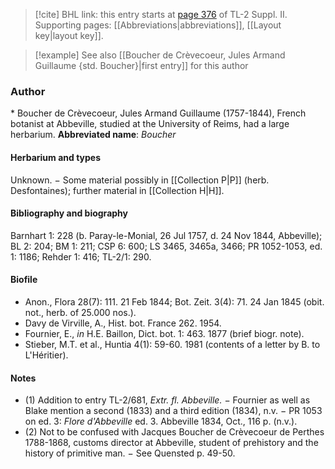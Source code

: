 > [!cite] BHL link: this entry starts at [page 376](https://www.biodiversitylibrary.org/page/33265573) of TL-2 Suppl. II.
> Supporting pages: [[Abbreviations|abbreviations]], [[Layout key|layout key]].

> [!example] See also [[Boucher de Crèvecoeur, Jules Armand Guillaume {std. Boucher}|first entry]] for this author

### Author

\* Boucher de Crèvecoeur, Jules Armand Guillaume (1757-1844), French botanist at Abbeville, studied at the University of Reims, had a large herbarium. 
**Abbreviated name**: *Boucher*

#### Herbarium and types

Unknown. − Some material possibly in [[Collection P|P]] (herb. Desfontaines); further material in [[Collection H|H]].

#### Bibliography and biography

Barnhart 1: 228 (b. Paray-le-Monial, 26 Jul 1757, d. 24 Nov 1844, Abbeville); BL 2: 204; BM 1: 211; CSP 6: 600; LS 3465, 3465a, 3466; PR 1052-1053, ed. 1: 1186; Rehder 1: 416; TL-2/1: 290.

#### Biofile

- Anon., Flora 28(7): 111. 21 Feb 1844; Bot. Zeit. 3(4): 71. 24 Jan 1845 (obit. not., herb. of 25.000 nos.).
- Davy de Virville, A., Hist. bot. France 262. 1954.
- Fournier, E., *in* H.E. Baillon, Dict. bot. 1: 463. 1877 (brief biogr. note).
- Stieber, M.T. et al., Huntia 4(1): 59-60. 1981 (contents of a letter by B. to L'Héritier).

#### Notes

- (1) Addition to entry TL-2/681, *Extr. fl. Abbeville.* − Fournier as well as Blake mention a second (1833) and a third edition (1834), n.v. − PR 1053 on ed. 3: *Flore d'Abbeville* ed. 3. Abbeville 1834, Oct., 116 p. (n.v.).
- (2) Not to be confused with Jacques Boucher de Crèvecoeur de Perthes 1788-1868, customs director at Abbeville, student of prehistory and the history of primitive man. − See Quensted p. 49-50.

